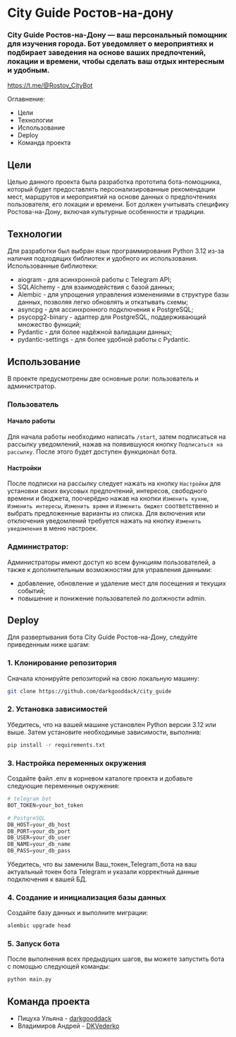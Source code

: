 # City Guide Ростов-на-дону

### City Guide Ростов-на-Дону — ваш персональный помощник для изучения города. Бот уведомляет о мероприятиях и подбирает заведения на основе ваших предпочтений, локации и времени, чтобы сделать ваш отдых интересным и удобным.

https://t.me/@Rostov_CityBot

Оглавнение:
- Цели
- Технологии
- Использование
- Deploy
- Команда проекта

## Цели
Целью данного проекта была разработка прототипа бота-помощника, который будет предоставлять персонализированные рекомендации мест, маршрутов и мероприятий на основе данных о предпочтениях пользователя, его локации и времени. Бот должен учитывать специфику Ростова-на-Дону, включая культурные особенности и традиции.


## Технологии
Для разработки был выбран язык программирования Python 3.12 из-за наличия подходящих библиотек и удобного их использования. 
Использованные библиотеки:
- aiogram - для асинхронной работы с Telegram API;
- SQLAlchemy - для взаимодействия с базой данных;
- Alembic - для упрощения управления изменениями в структуре базы данных, позволяя легко обновлять и откатывать схемы;
- asyncpg - для ассинхронного подключения к PostgreSQL;
- psycopg2-binary - адаптер для PostgreSQL, поддерживающий множество функций;
- Pydantic - для более надёжной валидации данных;
- pydantic-settings - для более удобной работы с Pydantic.

## Использование

В проекте предусмотрены две основные роли: пользователь и администратор. 

### Пользователь
#### Начало работы
Для начала работы необходимо написать `/start`, затем подписаться на рассылку уведомлений, нажав на появившуюся кнопку `Подписаться на рассылку`. После этого будет доступен функционал бота.
#### Настройки
После подписки на рассылку следует нажать на кнопку `Настройки` для установки своих вкусовых предпочтений, интересов, свободного времени и бюджета, поочерёдно нажав на кнопки `Изменить кухню`, `Изменить интересы`, `Изменить время` и `Изменить бюджет` соответственно и выбрать предложенные варианты из списка.
Для включения или отключения уведомлений требуется нажать на кнопку `Изменить уведомления` в меню настроек.

### Администратор:
Администраторы имеют доступ ко всем функциям пользователей, а также к дополнительным возможностям для управления данными:
- добавление, обновление и удаление мест для посещения и текущих событий;
- повышение и понижение пользователей по должности admin.


## Deploy
Для развертывания бота City Guide Ростов-на-Дону, следуйте приведенным ниже шагам:

### 1. Клонирование репозитория

Сначала клонируйте репозиторий на свою локальную машину:

```bash
git clone https://github.com/darkgooddack/city_guide
```
### 2. Установка зависимостей

Убедитесь, что на вашей машине установлен Python версии 3.12 или выше. Затем установите необходимые зависимости, выполнив:
```bash
pip install -r requirements.txt
```

### 3. Настройка переменных окружения

Создайте файл .env в корневом каталоге проекта и добавьте следующие переменные окружения:
```python
# telegram bot
BOT_TOKEN=your_bot_token

# PostgreSQL
DB_HOST=your_db_host
DB_PORT=your_db_port
DB_USER=your_db_user
DB_NAME=your_db_name
DB_PASS=your_db_pass
```
Убедитесь, что вы заменили Ваш_токен_Telegram_бота на ваш актуальный токен бота Telegram и указали корректный данные подключения к вашей БД.

### 4. Создание и инициализация базы данных

Создайте базу данных и выполните миграции:
```bash
alembic upgrade head
```
### 5. Запуск бота

После выполнения всех предыдущих шагов, вы можете запустить бота с помощью следующей команды:
```python
python main.py
```

## Команда проекта
- Пицуха Ульяна - [darkgooddack](https://github.com/darkgooddack)
- Владимиров Андрей - [DKVederko](https://github.com/DKVederko)


